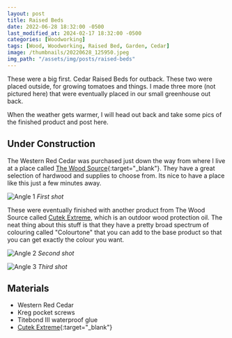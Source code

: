 ```yaml
---
layout: post
title: Raised Beds
date: 2022-06-28 18:32:00 -0500
last_modified_at: 2024-02-17 18:32:00 -0500
categories: [Woodworking]
tags: [Wood, Woodworking, Raised Bed, Garden, Cedar]
image: /thumbnails/20220628_125950.jpeg
img_path: "/assets/img/posts/raised-beds"
---
```


These were a big first. Cedar Raised Beds for outback. These two were placed outside, for growing tomatoes and things. I made three more (not pictured here) that were eventually placed in our small greenhouse out back.

When the weather gets warmer, I will head out back and take some pics of the finished product and post here.

## Under Construction

The Western Red Cedar was purchased just down the way from where I live at a place called [The Wood Source]{:target="\_blank"}. They have a great selection of hardwood and supplies to choose from. Its nice to have a place like this just a few minutes away.

![Angle 1][Angle 1]
_First shot_

These were eventually finished with another product from The Wood Source called [Cutek Extreme], which is an outdoor wood protection oil. The neat thing about this stuff is that they have a pretty broad spectrum of colouring called "Colourtone" that you can add to the base product so that you can get exactly the colour you want.

![Angle 2][Angle 2]
_Second shot_

![Angle 3][Angle 3]
_Third shot_

## Materials

- Western Red Cedar
- Kreg pocket screws
- Titebond III waterproof glue
- [Cutek Extreme]{:target="\_blank"}

[Angle 1]: 20220628_125859.jpeg
[Angle 2]: 20220628_125916.jpeg
[Angle 3]: 20220628_125950.jpeg
[The Wood Source]: https://wood-source.com
[Cutek Extreme]: https://wood-source.com/product/cutek-extreme

